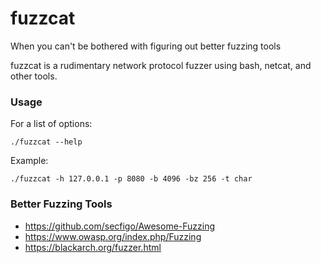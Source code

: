 # fuzzcat

When you can't be bothered with figuring out better fuzzing tools

fuzzcat is a rudimentary network protocol fuzzer using bash, netcat, and other tools.

### Usage

For a list of options:

`./fuzzcat --help`

Example:

`./fuzzcat -h 127.0.0.1 -p 8080 -b 4096 -bz 256 -t char`

### Better Fuzzing Tools

- https://github.com/secfigo/Awesome-Fuzzing
- https://www.owasp.org/index.php/Fuzzing
- https://blackarch.org/fuzzer.html
